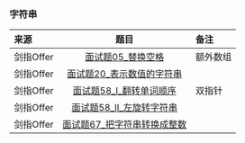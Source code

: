 ### 字符串
来源|题目|备注
:---|:---:|:---|
剑指Offer|[面试题05_替换空格](JianZhiOffer/面试题05_替换空格.py)|额外数组|
剑指Offer|[面试题20_表示数值的字符串](JianZhiOffer/面试题20_表示数值的字符串.py)||
剑指Offer|[面试题58_I_翻转单词顺序](JianZhiOffer/面试题58_I_翻转单词顺序.py)|双指针|
剑指Offer|[面试题58_II_左旋转字符串](JianZhiOffer/面试题58_II_左旋转字符串.py)||
剑指Offer|[面试题67_把字符串转换成整数](JianZhiOffer/面试题67_把字符串转换成整数.py)||